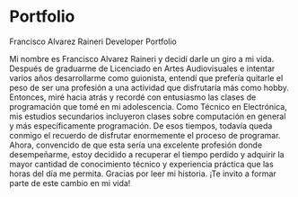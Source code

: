 # Portfolio
Francisco Alvarez Raineri
Developer Portfolio

  Mi nombre es Francisco Alvarez Raineri y decidí darle un giro a mi vida. Después de graduarme de Licenciado en Artes Audiovisuales e intentar varios años desarrollarme como guionista, entendí que prefería quitarle el peso de ser una profesión a una actividad que disfrutaría más como hobby.
  Entonces, miré hacia atrás y recordé con entusiasmo las clases de programación que tomé en mi adolescencia. Como Técnico en Electrónica, mis estudios secundarios incluyeron clases sobre computación en general y más específicamente programación. De esos tiempos, todavía queda conmigo el recuerdo de disfrutar enormemente el proceso de programar.
  Ahora, convencido de que esta sería una excelente profesión donde desempeñarme, estoy decidido a recuperar el tiempo perdido y adquirir la mayor cantidad de conocimiento técnico y experiencia práctica que las horas del día me permita.
  Gracias por leer mi historia.
  ¡Te invito a formar parte de este cambio en mi vida! 
